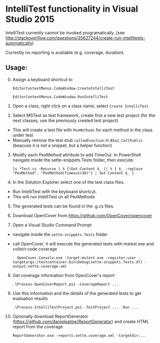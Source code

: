 # IntelliTest functionality in Visual Studio 2015

IntelliTest currently cannot be invoked programatically.
(see http://stackoverflow.com/questions/35627244/create-run-intellitests-automatically)

Currently no reporting is available (e.g. coverage, duration).

## Usage:

0. Assign a keyboard shortcut to

       EditorContextMenus.CodeWindow.CreateIntelliTest

       EditorContextMenus.CodeWindow.RunIntelliTest

1. Open a class, right click on a class name, select `Create IntelliTest`

2. Select MSTest as test framework, create first a new test project (for the next classes, use the previously created test project)
 - This will create a test file with `PexMethods` for each method in the class under test
 - Manually remove the test stub `calledFunction` in `B5a2_CallPublic` (beacuse it is not a snippet, but a helper function)

3. Modify each PexMethod attribute to add TimeOut. In PowerShell navigate inside the sette-snippets.Tests folder, then execute:

       ls *Test.cs -Recurse | % {(Get-Content $_ )| % { $_ -replace "PexMethod", "PexMethod(Timeout=30)"} | Set-Content $_ }

4. In the Solution Explorer select one of the test class files.
 - Run IntelliTest with the keyboard shortcut.
 - This will run IntelliTest on all PexMethods

5. The generated tests can be found in the .g.cs files.

6. Download OpenCover from https://github.com/OpenCover/opencover

7. Open a Visual Studio Command Prompt
 - navigate inside the `sette-snippets.Tests` folder
 - call OpenCover, it will execute the generated tests with mstest.exe and collect code coverage

         OpenCover.Console.exe -target:mstest.exe -register:user -targetargs:/testcontainer:bin\Debug\sette-snippets.Tests.dll -output:sette.coverage.xml

8. Get coverage information from OpenCover's report

       .\Process-OpenCoverReport.ps1 -CoverageReport ...

9. Use this information and the details of the generated tests to get evaluation results

       .\Process-IntelliTestProject.ps1 -TestProject ... -Run ...

10. Optionally download ReportGenerator (https://github.com/danielpalme/ReportGenerator) and create HTML report from the coverage

        ReportGenerator.exe -reports:sette.coverage.xml -targetdir:...
